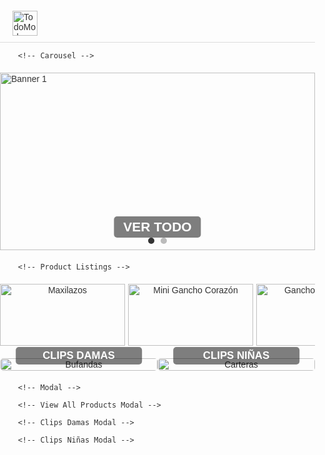 <html lang="es">
<head>
    <meta charset="UTF-8">
    <meta name="viewport" content="width=device-width, initial-scale=1.0">
    <title>TodoModa - Tienda Online</title>
    <style>
        body {
            font-family: Arial, sans-serif;
            margin: 0;
            padding: 0;
            color: #333;
        }
        .container {
            width: 100%;
            margin: 0;
            padding: 20px 0;
        }
        /* Header */
        .header {
            display: flex;
            justify-content: space-between;
            align-items: center;
            padding: 10px 20px;
            border-bottom: 1px solid #ddd;
            width: 100%;
            box-sizing: border-box;
        }
        .header .logo img {
            height: 40px; /* Set logo height */
            width: auto; /* Maintain aspect ratio */
        }
        .header nav ul {
            list-style: none;
            display: flex;
            gap: 20px;
            margin: 0;
            padding: 0;
        }
        .header nav ul li a {
            text-decoration: none;
            color: #333;
            font-weight: bold;
        }
        .header .icons {
            display: flex;
            gap: 10px;
        }
        .header .icons img {
            width: 20px;
            height: 20px;
        }
        /* Carousel */
        .carousel {
            position: relative;
            width: 100%;
            overflow: hidden;
            margin: 20px 0;
        }
        .carousel .slides {
            display: flex;
            transition: transform 0.5s ease-in-out;
        }
        .carousel .slide-container {
            width: 100%;
            aspect-ratio: 16 / 9;
            position: relative;
            flex-shrink: 0;
        }
        .carousel .slides img {
            width: 100%;
            height: 100%;
            object-fit: cover;
            position: absolute;
            top: 0;
            left: 0;
        }
        .carousel .banner-text {
            position: absolute;
            bottom: 20px;
            left: 50%;
            transform: translateX(-50%);
            font-size: 1.5em;
            font-weight: bold;
            color: #fff;
            background: rgba(0, 0, 0, 0.5);
            padding: 5px 15px;
            border-radius: 5px;
            cursor: pointer;
        }
        .carousel .banner-text:hover {
            background: rgba(0, 0, 0, 0.7);
        }
        .carousel .dots {
            position: absolute;
            bottom: 10px;
            left: 50%;
            transform: translateX(-50%);
            display: flex;
            gap: 10px;
        }
        .carousel .dots span {
            width: 10px;
            height: 10px;
            background-color: #bbb;
            border-radius: 50%;
            cursor: pointer;
        }
        .carousel .dots span.active {
            background-color: #333;
        }
        /* Products */
        .products {
            display: flex;
            flex-direction: row;
            overflow-x: auto;
            margin: 20px 0;
            padding: 0 20px;
            width: 100%;
            box-sizing: border-box;
            gap: 5px;
            scroll-snap-type: x mandatory;
            scrollbar-width: thin;
            scrollbar-color: #bbb #f1f1f1;
        }
        .products::-webkit-scrollbar {
            height: 8px;
        }
        .products::-webkit-scrollbar-track {
            background: #f1f1f1;
        }
        .products::-webkit-scrollbar-thumb {
            background: #bbb;
            border-radius: 4px;
        }
        .product {
            width: 200px;
            min-width: 200px;
            text-align: center;
            cursor: pointer;
            transition: transform 0.2s;
            position: relative;
            scroll-snap-align: start;
        }
        .product:hover {
            transform: scale(1.05);
        }
        .product img {
            width: 100%;
            height: auto;
            border-radius: 0;
        }
        .product p {
            margin: 5px 0;
        }
        .product .price {
            font-weight: bold;
        }
        .product .add-to-cart {
            position: absolute;
            top: 50%;
            left: 50%;
            transform: translate(-50%, 80px);
            background: rgba(51, 51, 51, 0.8);
            color: #fff;
            border: none;
            padding: 10px 20px;
            border-radius: 5px;
            cursor: pointer;
            opacity: 0;
            transition: opacity 0.3s ease, transform 0.3s ease;
            font-size: 0.9em;
            width: 90%;
        }
        .product:hover .add-to-cart {
            opacity: 1;
            transform: translate(-50%, -50%);
        }
        .product .add-to-cart:hover {
            background: #555;
        }
        /* Modal */
        .modal {
            display: none;
            position: fixed;
            top: 0;
            left: 0;
            width: 100%;
            height: 100%;
            background: rgba(0, 0, 0, 0.5);
            z-index: 1000;
            justify-content: center;
            align-items: center;
        }
        .modal-content {
            background: #fff;
            padding: 20px;
            border-radius: 5px;
            max-width: 400px;
            width: 90%;
            text-align: center;
            position: relative;
        }
        .modal-content img {
            width: 100%;
            height: auto;
            border-radius: 5px;
            margin-bottom: 15px;
        }
        .modal-content h3 {
            margin: 0 0 10px;
            font-size: 1.2em;
        }
        .modal-content .description {
            margin: 10px 0;
            font-size: 0.9em;
            color: #555;
        }
        .modal-content .rating {
            margin: 10px 0;
            color: #f1c40f;
        }
        .modal-content .price {
            font-weight: bold;
            margin: 10px 0;
        }
        .modal-content .color-palette {
            display: flex;
            gap: 10px;
            justify-content: center;
            flex-wrap: wrap;
            margin: 10px 0;
        }
        .modal-content .color-circle {
            width: 30px;
            height: 30px;
            border-radius: 50%;
            border: 1px solid #ddd;
            cursor: pointer;
            transition: transform 0.2s;
        }
        .modal-content .color-circle.selected {
            transform: scale(1.2);
            border: 2px solid #333;
        }
        .modal-content .quantity {
            display: flex;
            align-items: center;
            justify-content: center;
            gap: 10px;
            margin: 10px 0;
        }
        .modal-content .quantity-btn {
            background: #333;
            color: #fff;
            border: none;
            width: 30px;
            height: 30px;
            border-radius: 50%;
            cursor: pointer;
            font-size: 1.2em;
        }
        .modal-content .quantity-btn:hover {
            background: #555;
        }
        .modal-content .quantity-input {
            width: 40px;
            text-align: center;
            border: 1px solid #ddd;
            border-radius: 3px;
        }
        .modal-content .btn-add-cart {
            background: #333;
            color: #fff;
            border: none;
            padding: 10px;
            border-radius: 5px;
            cursor: pointer;
            width: 100%;
            margin-top: 10px;
        }
        .modal-content .btn-add-cart:hover {
            background: #555;
        }
        .modal-content .close-btn {
            position: absolute;
            top: 10px;
            right: 10px;
            font-size: 1.2em;
            cursor: pointer;
            color: #333;
        }
        /* View All and Category Modals */
        .view-all-modal, .clips-damas-modal, .clips-ninas-modal {
            display: none;
            position: fixed;
            top: 0;
            left: 0;
            width: 100%;
            height: 100%;
            background: rgba(0, 0, 0, 0.5);
            z-index: 1000;
            justify-content: center;
            align-items: center;
            overflow-y: auto;
        }
        .view-all-modal-content, .clips-damas-modal-content, .clips-ninas-modal-content {
            background: #fff;
            padding: 20px;
            border-radius: 5px;
            max-width: 90%;
            width: 100%;
            max-height: 90vh;
            overflow-y: auto;
            position: relative;
            box-sizing: border-box;
        }
        .view-all-modal-content h2, .clips-damas-modal-content h2, .clips-ninas-modal-content h2 {
            margin: 0 0 20px;
            font-size: 1.5em;
            text-align: center;
        }
        .search-container {
            margin: 10px 0;
            text-align: center;
        }
        .search-input {
            width: 80%;
            max-width: 400px;
            padding: 8px;
            border: 1px solid #ddd;
            border-radius: 5px;
            font-size: 1em;
        }
        .search-input:focus {
            outline: none;
            border-color: #333;
        }
        .view-all-products, .clips-damas-products, .clips-ninas-products {
            display: grid;
            grid-template-columns: repeat(auto-fill, minmax(200px, 1fr));
            gap: 20px;
            padding: 0 10px;
        }
        .view-all-products .product, .clips-damas-products .product, .clips-ninas-products .product {
            width: 100%;
            min-width: unset;
        }
        .view-all-modal-content .close-btn, .clips-damas-modal-content .close-btn, .clips-ninas-modal-content .close-btn {
            position: absolute;
            top: 10px;
            right: 10px;
            font-size: 1.2em;
            cursor: pointer;
            color: #333;
        }
        /* Category Buttons */
        .category-buttons {
            display: flex;
            justify-content: center;
            gap: 20px;
            margin: 20px 0;
        }
        .category-btn {
            font-size: 1.2em; /* Reduced font size */
            font-weight: bold;
            color: #fff;
            background: rgba(0, 0, 0, 0.5);
            padding: 4px 10px; /* Smaller padding */
            border-radius: 5px;
            cursor: pointer;
            border: none;
            transition: background 0.3s;
        }
        .category-btn:hover {
            background: rgba(0, 0, 0, 0.7);
        }
        /* Model Section */
        .model-section {
            display: flex;
            justify-content: space-between;
            margin: 20px 0;
            width: 100%;
            flex-wrap: nowrap; /* Prevent wrapping to keep images side by side */
        }
        .model-item {
            position: relative;
            text-align: center;
            width: 50%; /* Each item takes half the container width */
            max-width: none; /* Remove max-width to allow full expansion */
        }
        .model-item img {
            width: 100%;
            height: auto;
            border-radius: 5px;
            display: block;
            cursor: pointer; /* Indicate clickability */
        }
        .model-item .category-btn {
            position: absolute;
            bottom: 10px;
            left: 50%;
            transform: translateX(-50%);
            width: 80%; /* Ensure button fits within image */
        }
        /* Responsive */
        @media (max-width: 768px) {
            .product {
                width: 150px;
                min-width: 150px;
            }
            .product .add-to-cart {
                padding: 8px 15px;
                font-size: 0.8em;
            }
            .view-all-products, .clips-damas-products, .clips-ninas-products {
                grid-template-columns: repeat(auto-fill, minmax(150px, 1fr));
            }
            .search-input {
                width: 90%;
            }
            .category-btn {
                font-size: 1em; /* Smaller font for smaller screens */
                padding: 4px 8px;
            }
            .model-item {
                width: 50%; /* Maintain equal width */
            }
            .model-item img {
                width: 100%;
            }
        }
        @media (max-width: 480px) {
            .product {
                width: 120px;
                min-width: 120px;
            }
            .product p {
                font-size: 0.9em;
            }
            .product .add-to-cart {
                padding: 6px 10px;
                font-size: 0.7em;
            }
            .view-all-products, .clips-damas-products, .clips-ninas-products {
                grid-template-columns: repeat(auto-fill, minmax(120px, 1fr));
            }
            .search-input {
                width: 95%;
            }
            .category-btn {
                font-size: 0.9em; /* Even smaller font for mobile */
                padding: 3px 6px;
            }
            .model-item {
                width: 50%; /* Maintain equal width */
            }
            .model-item img {
                width: 100%;
            }
        }
    </style>
</head>
<body>     <div class="container">         <!-- Header -->         <div class="header">             <div class="logo">                 <img src="https://lh3.googleusercontent.com/gps-cs/AIky0YXTTJyLqUwcNn1yduyV6i82lmL4ukvEZp-ePVd_P_Wa_y1VGwXNJOPpVxro2IxUZ55xE4oEndno5MItmJf7wjkFn0RYFCLtB4bOG2AHYHrupD1pkX8cf3jOUBHNUJOFEYOrwzTGEMSJj6j8=w1000-h1000-p-k-no" alt="TodoModa Logo">             </div>             <nav>                 <ul>                 </ul>             </nav>             <div class="icons">             </div>         </div>

        <!-- Carousel -->
 <div class="carousel">
            <div class="slides">
                <div class="slide-container">
                    <img src="https://pe.todomoda.com/media/wysiwyg/TM_DISNEY_STITCH_-_BANNERS_Desk_new_1.jpg" alt="Banner 1">
                </div>
                <div class="slide-container">
                    <img src="https://lh3.googleusercontent.com/gps-cs/AIky0YUd2bofobsLtUl3qONXRSiTNou1a9W74yTaVYEr6h64PAuOOqQ-g_w6Ifs8arhOVjWboOrUFEcEDZlmtSBZkgS1YjEnSIw1f3w4IZRdMBwxibVChvNz2c93C78bOxNsx68MuBmN-4iYNCg=w2000-h2000-p-k-no" alt="Banner 2">
                </div>
            </div>
            <div class="banner-text" id="viewAllBtn">VER TODO</div>
            <div class="dots">
                <span class="active"></span>
                <span></span>
            </div>
        </div>

        <!-- Product Listings -->
<div class="products">
            <!-- Categoría 1: Pilsen -->
            <div class="product" data-id="1" data-colors='[{"color": "#ffeb3b", "title": "Amarillo"}, {"color": "#d32f2f", "title": "Rojo"}, {"color": "#e1bee7", "title": "Lila"}, {"color": "#145a32", "title": "Verde"}, {"color": "#d6eaf8", "title": "Celeste"}]' data-rating="⭐⭐⭐⭐☆ (4.2)" data-description="Maxilazos coloridos, perfectos para cualquier peinado.">
                <img alt="Maxilazos" src="https://lh3.googleusercontent.com/gps-cs/AIky0YXdnjCFtJm5EhEvClhpsqjsYwwH2Xdqql3H45tWmgLdhiRX--KLwloCAl85SxTImNaOYYbS1MOrlGYrDwH31YoIyFBBn7KapQIKbAHVfoyNmbRBjjgmF0_SefXWn6udgSSaO19kdNtmnQBd=w2000-h2000-p-k-no"/>
                <p>Maxilazos - 5 Colores</p>
                <p class="price">S/ 7.00</p>
                <button class="add-to-cart" data-id="1">Agregar al carrito</button>
            </div>
            <div class="product" data-id="2" data-colors='[{"color": "#17202a", "title": "Negro"}, {"color": "#fff9c4", "title": "Crema"}, {"color": "#fdebd0", "title": "Piel"}, {"color": "#fdfefe", "title": "Crema"}]' data-rating="⭐⭐⭐☆☆ (3.2)" data-description="Ganchos en forma de corazón, ideales para looks delicados.">
                <img alt="Mini Gancho Corazón" src="https://lh3.googleusercontent.com/gps-cs/AIky0YUd2bofobsLtUl3qONXRSiTNou1a9W74yTaVYEr6h64PAuOOqQ-g_w6Ifs8arhOVjWboOrUFEcEDZlmtSBZkgS1YjEnSIw1f3w4IZRdMBwxibVChvNz2c93C78bOxNsx68MuBmN-4iYNCg=w2000-h2000-p-k-no"/>
                <p>Mini Gancho Corazón</p>
                <p class="price">S/ 2.50</p>
                <button class="add-to-cart" data-id="2">Agregar al carrito</button>
            </div>
            <div class="product" data-id="3" data-colors='[{"color": "#FFFFFF", "title": "Blanco"}, {"color": "#FF0000", "title": "Rojo"}, {"color": "#008000", "title": "Verde"}]' data-rating="⭐⭐⭐⭐⭐ (5.0)" data-description="Ganchos temáticos navideños para un estilo festivo.">
                <img alt="Ganchos Navideños" src="https://lh3.googleusercontent.com/gps-cs/AIky0YV8A_P0YjCC6AIfC2B6HFvCKobK0UJZjVWMnzr6lfYPVXUk0gsszvJXojCK_ycIVH0cOD1-Qw3ICj1Bi9eLIf2TH0ZFaL14TuisJOWESznCPwqs2AAn_lgVOo2yGLhrKuG1yjgsGrWPIZ0k=w2000-h2000-p-k-no"/>
                <p>Ganchos Navideños</p>
                <p class="price">S/ 4.00</p>
                <button class="add-to-cart" data-id="3">Agregar al carrito</button>
            </div>
            <div class="product" data-id="4" data-colors='[{"color": "#FFD700", "title": "Amarillo"}]' data-rating="⭐⭐⭐⭐☆ (4.0)" data-description="Ganchos hawaianos vibrantes para un look tropical.">
                <img alt="Gancho Hawaiano" src="https://lh3.googleusercontent.com/gps-cs/AIky0YVaD4OrbInMGPZXKiKtKplaYEn2Ck-9KCl8p9FJbJIXPMWFCDw9Dd5lrbO-8FfXeJZKvIEr-K5UpFwrCnofwtR30imdZTojz2gxrHqZLSM3qody1gDhWdXAm_C4le7hQ4zKL3imga1TIh_j=w2000-h2000-p-k-no"/>
                <p>Gancho Hawaiano</p>
                <p class="price">S/ 5.00</p>
                <button class="add-to-cart" data-id="4">Agregar al carrito</button>
            </div>
            <div class="product" data-id="5" data-colors='[{"color": "#5dade2", "title": "Celeste"}, {"color": "#ebf5fb", "title": "Agua"}, {"color": "#FFFFFF", "title": "Blanco"}]' data-rating="⭐⭐⭐⭐☆ (4.0)" data-description="Ganchos acrílicos elegantes en tonos celestes.">
                <img alt="Ganchos Acrílicos Color Celeste" src="https://lh3.googleusercontent.com/gps-cs/AIky0YXULCa-2ZSbLgwDDlphVpkyxIs_jH2pp8AIHp25rY65c3VTGPdLnesGcrtuCiDtLbovSHvwiSUpzfWiwyle1UmqeO6d0OEvhBLqp_6k4YBo2QzMGd9aduXbKMXqGVHIB0FKSWvBYE1FNgj_=w2000-h2000-p-k-no"/>
                <p>Ganchos Acrílicos Color Celeste</p>
                <p class="price">S/ 5.00</p>
                <button class="add-to-cart" data-id="5">Agregar al carrito</button>
            </div>
            <div class="product" data-id="6" data-colors='[{"color": "#8d6e63", "title": "Marrón"}, {"color": "#fef9e7", "title": "Crema"}]' data-rating="⭐⭐⭐☆☆ (3.1)" data-description="Ganchos clásicos para un estilo minimalista.">
                <img alt="Ganchos" src="https://lh3.googleusercontent.com/gps-cs/AIky0YUepENF6loS0sqfXxEEZlTcAEQ7R-6iS6rmphnT9YjPc9whL2WIk8tCzVNnHDeaj6AaV3e6-k4yeUx9j6nSHq-l2Tc_t0dGMQLhBQrbdREDnxR65_tbipCAL3NCKmRQYWk5geU5V_jn3EiW=w2000-h2000-p-k-no"/>
                <p>Ganchos</p>
                <p class="price">S/ 4.50</p>
                <button class="add-to-cart" data-id="6">Agregar al carrito</button>
            </div>
            <div class="product" data-id="7" data-colors='[]' data-rating="⭐⭐⭐⭐☆ (4.1)" data-description="Ganchos en forma de flor con diseño inspirado en el sol.">
                <img alt="Ganchos Torna Sol en forma de Flor" src="https://lh3.googleusercontent.com/gps-cs/AIky0YX2NRiy9kc9B9F5EY9kAoTjy699I8L7qzIaAFyN6ktzntZDbknG5_v1B6_JgD_hJDZQ7pAonmz2ynxpJqX4tYXVpt2EJISwaxV7Vd5er2HXevBcfzH_2KoEuxffPMG6wVLrMxkXZaJcUGxc=w2000-h2000-p-k-no"/>
                <p>Ganchos Torna Sol en forma de Flor</p>
                <p class="price">S/ 6.00</p>
                <button class="add-to-cart" data-id="7">Agregar al carrito</button>
            </div>
            <div class="product" data-id="8" data-colors='[{"color": "#FFFF66", "title": "Amarillo"}, {"color": "#CCFF00", "title": "Verde"}, {"color": "#FF8C00", "title": "Anaranjado"}]' data-rating="⭐⭐⭐☆☆ (3.5)" data-description="Ganchos kawai con diseño floral, ideales para niños.">
                <img alt="Ganchos Kawai en forma de Flor" src="https://lh3.googleusercontent.com/gps-cs/AIky0YXzdeSiF8Ekcd_sbWEkePfXIFlDCt8BeIvwjgW0_jHy1u9d3KWkRPGKY0IPp8ADAmGFn46hFm8U5vXqhoZ738QBNnwuwb-UXng4k1wKXRwyarfw7ST9PYntIH_SA_XEF0lDF6STVaLz16z2=w2000-h2000-p-k-no"/>
                <p>Ganchos Kawai en forma de Flor</p>
                <p class="price">S/ 4.50</p>
                <button class="add-to-cart" data-id="8">Agregar al carrito</button>
            </div>
            <div class="product" data-id="9" data-colors='[{"color": "#FFB347", "title": "Melón"}, {"color": "#FFD700", "title": "Amarillo"}]' data-rating="⭐⭐⭐⭐☆ (4.0)" data-description="Ganchos florales en tonos cálidos para un look vibrante.">
                <img alt="Ganchos de Flores" src="https://lh3.googleusercontent.com/gps-cs/AIky0YUem5vYUL5I1PM57jknLifOO7yf5kSVMtMghU4lP6w0ZMUkV2L9UYoqFLTR_8PcGATvSRKyf0IVg5IYHBQzc5_aND9V8BvtQS47MAT--YXhLlrk645yFo2vaWRADuVRrnbiL5rs4ubhXvU=w2000-h2000-p-k-no"/>
                <p>Ganchos de Flores</p>
                <p class="price">S/ 5.00</p>
                <button class="add-to-cart" data-id="9">Agregar al carrito</button>
            </div>
            <!-- Categoría 2: Cristal -->
            <div class="product" data-id="14" data-colors='[]' data-rating="⭐⭐⭐⭐☆ (4.0)" data-description="Mini ganchitos florales para destacar tu peinado.">
                <img alt="Par de mini ganchitos en forma de flor" src="https://lh3.googleusercontent.com/gps-cs/AIky0YVcDqGO_EKNry0Eb-BkdsNH0V0lOhwW7AM5WEqz8IiNlbpTs2U3Io9_kt4yCGgt5haYI5RgwRDHv-LMBqc5bvmX245QMyriwIoyJyniPQH9cJJ9iCC2fC8hY06M9BU9nFd6NhCLGVGCC34N=w2000-h2000-p-k-no"/>
                <p>Par de mini ganchitos en forma de flor</p>
                <p class="price">S/ 3.00</p>
                <button class="add-to-cart" data-id="14">Agregar al carrito</button>
            </div>
            <div class="product" data-id="15" data-colors='[]' data-rating="⭐⭐⭐☆☆ (3.5)" data-description="Ganchitos en forma de mariposa, perfectos para peinados infantiles.">
                <img alt="Mini ganchitos en forma de mariposa" src="https://lh3.googleusercontent.com/gps-cs/AIky0YW1eFtqiwT_PM-xOZnd2iVogh-XQVJclLEtgsh0i5wUGm9NvOCot9LJLfDmZE58abznArTin0EgjEMw3HuKeK9_9hoODK0kla3nM-GYGSvA8_xXCBmu_qiSuoHzgpSaO_2EtqXLAjnCs34l=w2000-h2000-p-k-no"/>
                <p>Mini ganchitos en forma de mariposa</p>
                <p class="price">S/ 2.00</p>
                <button class="add-to-cart" data-id="15">Agregar al carrito</button>
            </div>
            <div class="product" data-id="16" data-colors='[]' data-rating="⭐⭐⭐☆☆ (3.3)" data-description="Mini ganchitos versátiles para cualquier ocasión.">
                <img alt="Mini ganchitos" src="https://lh3.googleusercontent.com/gps-cs/AIky0YUgnWieVRURnUHds0U4E5FROmRmvztpc0ynONqB5wFO-tvCmbrBn0-E971IAl2YG7r7cobC9Hx-g0AbDpTP71ukEEb6n20lHQz-aPBoI5xDWtVwABfSJFIbqdRT6_YJzOT7x8uhaX-KBSLE=w2000-h2000-p-k-no"/>
                <p>Mini ganchitos</p>
                <p class="price">S/ 1.50</p>
                <button class="add-to-cart" data-id="16">Agregar al carrito</button>
            </div>
            <div class="product" data-id="17" data-colors='[{"color": "#FFC0CB", "title": "Rosa Pastel"}, {"color": "#FFD700", "title": "Amarillo"}, {"color": "#00BFFF", "title": "Azul"}, {"color": "#FF4500", "title": "Naranja"}, {"color": "#008000", "title": "Verde"}]' data-rating="⭐⭐⭐⭐☆ (4.0)" data-description="Ligas en colores pasteles y fuertes, ideales para cualquier estilo.">
                <img alt="Ligas colores pasteles y fuertes" src="https://lh3.googleusercontent.com/gps-cs/AIky0YVwhLWhfaBVh3ChmdRjktxd6WCi7W6fTmz2_7TvWPHTT_-3tX1zci-DGspLNMmn3SpAYgh9RN5G_lHRBehTbWzF16lZ9CNiBbjgj5-EVSXMU3aVjCsYaPQ5Maahznx9Fi79zzSnwLxM_nkC=w2000-h2000-p-k-no"/>
                <p>Ligas colores pasteles y fuertes</p>
                <p class="price">S/ 1.00</p>
                <button class="add-to-cart" data-id="17">Agregar al carrito</button>
            </div>
            <div class="product" data-id="18" data-colors='[{"color": "#000000", "title": "Negro"}]' data-rating="⭐⭐⭐☆☆ (3.3)" data-description="Colets negros clásicos y resistentes.">
                <img alt="Colets negros" src="https://lh3.googleusercontent.com/gps-cs/AIky0YWE3Z0a1qVkSdmBI9RQzayKeT8bgvXn5RTJNXmMJjHG9uzg5VUrwt4-PKEq6AdcYPITi3LkJvKtdxDXq6PucsAOpzZGm2J8QGEYCR4Ff59f3YXXaKQ_Ww8lgm4vOYlRuyCNXxPuyWPFWf23=w2000-h2000-p-k-no"/>
                <p>Colets negros</p>
                <p class="price">S/ 1.00</p>
                <button class="add-to-cart" data-id="18">Agregar al carrito</button>
            </div>
            <div class="product" data-id="19" data-colors='[{"color": "#FFB6C1", "title": "Rosa Pastel"}, {"color": "#87CEFA", "title": "Azul Pastel"}, {"color": "#98FB98", "title": "Verde Pastel"}]' data-rating="⭐⭐⭐☆☆ (3.4)" data-description="Colets en tonos pasteles para un look suave y elegante.">
                <img alt="Colets colores pasteles" src="https://lh3.googleusercontent.com/gps-cs/AIky0YVVXgYaHEulEuraO7tX6LShXlnoogs6cvwc7jryv8vOVwEt2wCEPWyj0ihUEHTjGMKv0HpL3uglAD96vZsANfdnMrLB4hRI1quw3OaPX-ewOFjUY9eF2ggyG4sMZLcBfJ8amsKoKsAgOXPG=w2000-h2000-p-k-no"/>
                <p>Colets colores pasteles</p>
                <p class="price">S/ 1.00</p>
                <button class="add-to-cart" data-id="19">Agregar al carrito</button>
            </div>
        </div>
        <!-- Model Section -->
 <div class="model-section">
            <div class="model-item">
                <img src="https://lh3.googleusercontent.com/gps-cs/AIky0YUGuPXaSC1mPGUKkOYa5z7JyvELvbIy0B4-WtB3tMHIKm2D6Sbg1cTWwU0MsxRJR_5lKb5t1MnVOStZk-tNPdUudQ6-h7M7ueR4l8N5IgmuOrhlNRMi0B_uohBDRomdzQUIHP7y244Zc150=w1024-h1024-p-k-no" alt="Bufandas">
                <button class="category-btn" id="clipsDamasBtn">CLIPS DAMAS</button>
            </div>
            <div class="model-item">
                <img src="https://lh3.googleusercontent.com/gps-cs/AIky0YUDER3L7ISerfG6uiIU8ISdgKkibO-SXwGGNL1azb_TJ0qYIN3T7LsJyU-qc9-kQtucnOkLr5rPYtWt0fW0UL8-7RDD46bg_0JnGLkD8RSfQvGydDvq6L_ZLBoj4hnIhwHB3CEx1fPtJ58O=w1024-h1024-p-k-no" alt="Carteras">
                <button class="category-btn" id="clipsNinasBtn">CLIPS NIÑAS</button>
            </div>
        </div>

        <!-- Modal -->
 <div class="modal" id="colorModal" role="dialog" aria-labelledby="modalTitle" aria-hidden="true">
            <div class="modal-content">
                <span class="close-btn" aria-label="Cerrar modal">×</span>
                <img id="modalImage" alt="" src="">
                <h3 id="modalTitle"></h3>
                <p class="description" id="modalDescription"></p>
                <div class="rating" id="modalRating"></div>
                <p class="price" id="modalPrice"></p>
                <div class="color-palette" id="modalColors"></div>
                <div class="quantity">
                    <button class="quantity-btn" id="decreaseQty" aria-label="Disminuir cantidad">−</button>
                    <input type="number" class="quantity-input" id="quantityInput" value="1" min="1" aria-label="Cantidad">
                    <button class="quantity-btn" id="increaseQty" aria-label="Aumentar cantidad">+</button>
                </div>
                <button class="btn-add-cart" id="modalAddCart">Agregar al carrito</button>
            </div>
        </div>

        <!-- View All Products Modal -->
<div class="view-all-modal" id="viewAllModal" role="dialog" aria-labelledby="viewAllModalTitle" aria-hidden="true">
            <div class="view-all-modal-content">
                <span class="close-btn" aria-label="Cerrar modal">×</span>
                <h2 id="viewAllModalTitle">Todos los Productos</h2>
                <div class="search-container">
                    <input type="text" class="search-input" id="productSearch" placeholder="Buscar productos..." aria-label="Buscar productos">
                </div>
                <div class="view-all-products" id="viewAllProducts"></div>
            </div>
        </div>

        <!-- Clips Damas Modal -->
 <div class="clips-damas-modal" id="clipsDamasModal" role="dialog" aria-labelledby="clipsDamasModalTitle" aria-hidden="true">
            <div class="clips-damas-modal-content">
                <span class="close-btn" aria-label="Cerrar modal">×</span>
                <h2 id="clipsDamasModalTitle">CLIPS DAMAS</h2>
                <div class="search-container">
                    <input type="text" class="search-input" id="clipsDamasSearch" placeholder="Buscar en Clips Damas..." aria-label="Buscar en Clips Damas">
                </div>
                <div class="clips-damas-products" id="clipsDamasProducts"></div>
            </div>
        </div>

        <!-- Clips Niñas Modal -->
 <div class="clips-ninas-modal" id="clipsNinasModal" role="dialog" aria-labelledby="clipsNinasModalTitle" aria-hidden="true">
            <div class="clips-ninas-modal-content">
                <span class="close-btn" aria-label="Cerrar modal">×</span>
                <h2 id="clipsNinasModalTitle">CLIPS NIÑAS</h2>
                <div class="search-container">
                    <input type="text" class="search-input" id="clipsNinasSearch" placeholder="Buscar en Clips Niñas..." aria-label="Buscar en Clips Niñas">
                </div>
                <div class="clips-ninas-products" id="clipsNinasProducts"></div>
            </div>
        </div>
    </div>

<script>
        // Carousel functionality
        const slides = document.querySelector('.carousel .slides');
        const dots = document.querySelectorAll('.carousel .dots span');
        let currentIndex = 0;

        function showSlide(index) {
            slides.style.transform = `translateX(-${index * 100}%)`;
            dots.forEach((dot, i) => {
                dot.classList.toggle('active', i === index);
            });
        }

        dots.forEach((dot, i) => {
            dot.addEventListener('click', () => {
                currentIndex = i;
                showSlide(currentIndex);
            });
        });

        setInterval(() => {
            currentIndex = (currentIndex + 1) % dots.length;
            showSlide(currentIndex);
        }, 5000);

        // Modal functionality
        const modal = document.getElementById('colorModal');
        const modalImage = document.getElementById('modalImage');
        const modalTitle = document.getElementById('modalTitle');
        const modalDescription = document.getElementById('modalDescription');
        const modalRating = document.getElementById('modalRating');
        const modalPrice = document.getElementById('modalPrice');
        const modalColors = document.getElementById('modalColors');
        const modalAddCart = document.getElementById('modalAddCart');
        const decreaseQty = document.getElementById('decreaseQty');
        const increaseQty = document.getElementById('increaseQty');
        const quantityInput = document.getElementById('quantityInput');
        const closeBtn = document.querySelector('.modal .close-btn');

        let selectedColor = null;

        function openProductModal(product) {
            const id = product.getAttribute('data-id');
            const name = product.querySelector('p').textContent;
            const price = product.querySelector('.price').textContent;
            const image = product.querySelector('img').src;
            const alt = product.querySelector('img').alt;
            const colors = JSON.parse(product.getAttribute('data-colors') || '[]');
            const rating = product.getAttribute('data-rating');
            const description = product.getAttribute('data-description');

            modalImage.src = image;
            modalImage.alt = alt;
            modalTitle.textContent = name;
            modalDescription.textContent = description;
            modalRating.textContent = rating;
            modalPrice.textContent = price;
            modalAddCart.setAttribute('data-id', id);
            modalAddCart.setAttribute('data-name', name);
            modalAddCart.setAttribute('data-price', price.replace('S/ ', ''));

            modalColors.innerHTML = colors.map(color => 
                `<span class="color-circle" style="background-color: ${color.color};" title="${color.title}" data-color="${color.color}"></span>`
            ).join('');

            quantityInput.value = 1;
            selectedColor = null;
            modalColors.querySelectorAll('.color-circle').forEach(circle => {
                circle.classList.remove('selected');
                circle.addEventListener('click', () => {
                    modalColors.querySelectorAll('.color-circle').forEach(c => c.classList.remove('selected'));
                    circle.classList.add('selected');
                    selectedColor = circle.getAttribute('data-color');
                });
            });

            modal.style.display = 'flex';
            modal.setAttribute('aria-hidden', 'false');
        }

        // Quantity controls
        decreaseQty.addEventListener('click', () => {
            let qty = parseInt(quantityInput.value);
            if (qty > 1) quantityInput.value = qty - 1;
        });

        increaseQty.addEventListener('click', () => {
            let qty = parseInt(quantityInput.value);
            quantityInput.value = qty + 1;
        });

        quantityInput.addEventListener('input', () => {
            if (quantityInput.value < 1) quantityInput.value = 1;
        });

        // Add to cart (placeholder functionality)
        modalAddCart.addEventListener('click', () => {
            const id = modalAddCart.getAttribute('data-id');
            const name = modalAddCart.getAttribute('data-name');
            const price = modalAddCart.getAttribute('data-price');
            const quantity = quantityInput.value;
            alert(`Añadido al carrito: ${name}, Cantidad: ${quantity}, Color: ${selectedColor || 'Ninguno'}, Precio: S/ ${(price * quantity).toFixed(2)}`);
        });

        // Close product modal
        closeBtn.addEventListener('click', () => {
            modal.style.display = 'none';
            modal.setAttribute('aria-hidden', 'true');
        });

        modal.addEventListener('click', (e) => {
            if (e.target === modal) {
                modal.style.display = 'none';
                modal.setAttribute('aria-hidden', 'true');
            }
        });

        document.addEventListener('keydown', (e) => {
            if (e.key === 'Escape' && modal.style.display === 'flex') {
                modal.style.display = 'none';
                modal.setAttribute('aria-hidden', 'true');
            }
        });

        // Product event listeners
        function attachProductListeners(products) {
            products.forEach(product => {
                product.addEventListener('click', (e) => {
                    if (e.target.classList.contains('btn-add-cart') || e.target.classList.contains('quantity-btn') || e.target.classList.contains('quantity-input')) return;
                    openProductModal(product);
                });
                product.querySelector('.add-to-cart').addEventListener('click', (e) => {
                    e.stopPropagation();
                    openProductModal(product);
                });
            });
        }

        const allProducts = document.querySelectorAll('.products .product');
        attachProductListeners(allProducts);

        // View All Products Modal functionality
        const viewAllModal = document.getElementById('viewAllModal');
        const viewAllBtn = document.getElementById('viewAllBtn');
        const viewAllProductsContainer = document.getElementById('viewAllProducts');
        const viewAllCloseBtn = document.querySelector('.view-all-modal .close-btn');
        const productSearch = document.getElementById('productSearch');

        function updateViewAllProducts(searchTerm = '') {
            viewAllProductsContainer.innerHTML = '';
            const filteredProducts = Array.from(allProducts).filter(product => {
                const name = product.querySelector('p').textContent.toLowerCase();
                return name.includes(searchTerm.toLowerCase());
            });

            filteredProducts.forEach(product => {
                const productClone = product.cloneNode(true);
                viewAllProductsContainer.appendChild(productClone);
            });

            attachProductListeners(viewAllProductsContainer.querySelectorAll('.product'));
        }

        viewAllBtn.addEventListener('click', () => {
            productSearch.value = '';
            updateViewAllProducts();
            viewAllModal.style.display = 'flex';
            viewAllModal.setAttribute('aria-hidden', 'false');
            productSearch.focus();
        });

        productSearch.addEventListener('input', () => {
            updateViewAllProducts(productSearch.value);
        });

        viewAllCloseBtn.addEventListener('click', () => {
            viewAllModal.style.display = 'none';
            viewAllModal.setAttribute('aria-hidden', 'true');
        });

        viewAllModal.addEventListener('click', (e) => {
            if (e.target === viewAllModal) {
                viewAllModal.style.display = 'none';
                viewAllModal.setAttribute('aria-hidden', 'true');
            }
        });

        // Clips Damas Modal functionality
        const clipsDamasModal = document.getElementById('clipsDamasModal');
        const clipsDamasBtn = document.getElementById('clipsDamasBtn');
        const clipsDamasProductsContainer = document.getElementById('clipsDamasProducts');
        const clipsDamasCloseBtn = document.querySelector('.clips-damas-modal .close-btn');
        const clipsDamasSearch = document.getElementById('clipsDamasSearch');

        function updateClipsDamasProducts(searchTerm = '') {
            clipsDamasProductsContainer.innerHTML = '';
            const damasProducts = Array.from(allProducts).filter(product => {
                const id = parseInt(product.getAttribute('data-id'));
                return id >= 1 && id <= 9;
            });
            const filteredProducts = damasProducts.filter(product => {
                const name = product.querySelector('p').textContent.toLowerCase();
                return name.includes(searchTerm.toLowerCase());
            });

            filteredProducts.forEach(product => {
                const productClone = product.cloneNode(true);
                clipsDamasProductsContainer.appendChild(productClone);
            });

            attachProductListeners(clipsDamasProductsContainer.querySelectorAll('.product'));
            clipsDamasProductsContainer.querySelectorAll('.product').forEach(product => {
                product.addEventListener('click', (e) => {
                    if (e.target.classList.contains('btn-add-cart') || e.target.classList.contains('quantity-btn') || e.target.classList.contains('quantity-input')) return;
                    clipsDamasModal.style.display = 'none';
                    clipsDamasModal.setAttribute('aria-hidden', 'true');
                    openProductModal(product);
                });
                product.querySelector('.add-to-cart').addEventListener('click', (e) => {
                    e.stopPropagation();
                    clipsDamasModal.style.display = 'none';
                    clipsDamasModal.setAttribute('aria-hidden', 'true');
                    openProductModal(product);
                });
            });
        }

        clipsDamasBtn.addEventListener('click', () => {
            clipsDamasSearch.value = '';
            updateClipsDamasProducts();
            clipsDamasModal.style.display = 'flex';
            clipsDamasModal.setAttribute('aria-hidden', 'false');
            clipsDamasSearch.focus();
        });

        clipsDamasSearch.addEventListener('input', () => {
            updateClipsDamasProducts(clipsDamasSearch.value);
        });

        clipsDamasCloseBtn.addEventListener('click', () => {
            clipsDamasModal.style.display = 'none';
            clipsDamasModal.setAttribute('aria-hidden', 'true');
        });

        clipsDamasModal.addEventListener('click', (e) => {
            if (e.target === clipsDamasModal) {
                clipsDamasModal.style.display = 'none';
                clipsDamasModal.setAttribute('aria-hidden', 'true');
            }
        });

        // Clips Niñas Modal functionality
        const clipsNinasModal = document.getElementById('clipsNinasModal');
        const clipsNinasBtn = document.getElementById('clipsNinasBtn');
        const clipsNinasProductsContainer = document.getElementById('clipsNinasProducts');
        const clipsNinasCloseBtn = document.querySelector('.clips-ninas-modal .close-btn');
        const clipsNinasSearch = document.getElementById('clipsNinasSearch');

        function updateClipsNinasProducts(searchTerm = '') {
            clipsNinasProductsContainer.innerHTML = '';
            const ninasProducts = Array.from(allProducts).filter(product => {
                const id = parseInt(product.getAttribute('data-id'));
                return id >= 14 && id <= 19;
            });
            const filteredProducts = ninasProducts.filter(product => {
                const name = product.querySelector('p').textContent.toLowerCase();
                return name.includes(searchTerm.toLowerCase());
            });

            filteredProducts.forEach(product => {
                const productClone = product.cloneNode(true);
                clipsNinasProductsContainer.appendChild(productClone);
            });

            attachProductListeners(clipsNinasProductsContainer.querySelectorAll('.product'));
            clipsNinasProductsContainer.querySelectorAll('.product').forEach(product => {
                product.addEventListener('click', (e) => {
                    if (e.target.classList.contains('btn-add-cart') || e.target.classList.contains('quantity-btn') || e.target.classList.contains('quantity-input')) return;
                    clipsNinasModal.style.display = 'none';
                    clipsNinasModal.setAttribute('aria-hidden', 'true');
                    openProductModal(product);
                });
                product.querySelector('.add-to-cart').addEventListener('click', (e) => {
                    e.stopPropagation();
                    clipsNinasModal.style.display = 'none';
                    clipsNinasModal.setAttribute('aria-hidden', 'true');
                    openProductModal(product);
                });
            });
        }

        clipsNinasBtn.addEventListener('click', () => {
            clipsNinasSearch.value = '';
            updateClipsNinasProducts();
            clipsNinasModal.style.display = 'flex';
            clipsNinasModal.setAttribute('aria-hidden', 'false');
            clipsNinasSearch.focus();
        });

        clipsNinasSearch.addEventListener('input', () => {
            updateClipsNinasProducts(clipsNinasSearch.value);
        });

        clipsNinasCloseBtn.addEventListener('click', () => {
            clipsNinasModal.style.display = 'none';
            clipsNinasModal.setAttribute('aria-hidden', 'true');
        });

        clipsNinasModal.addEventListener('click', (e) => {
            if (e.target === clipsNinasModal) {
                clipsNinasModal.style.display = 'none';
                clipsNinasModal.setAttribute('aria-hidden', 'true');
            }
        });

        // Make model section images clickable
        const modelItems = document.querySelectorAll('.model-item');
        modelItems.forEach(item => {
            const img = item.querySelector('img');
            const btn = item.querySelector('.category-btn');
            img.addEventListener('click', (e) => {
                e.preventDefault();
                btn.click(); // Trigger the button's click event
            });
        });

        // Close modals on Escape key
        document.addEventListener('keydown', (e) => {
            if (e.key === 'Escape') {
                if (viewAllModal.style.display === 'flex') {
                    viewAllModal.style.display = 'none';
                    viewAllModal.setAttribute('aria-hidden', 'true');
                }
                if (clipsDamasModal.style.display === 'flex') {
                    clipsDamasModal.style.display = 'none';
                    clipsDamasModal.setAttribute('aria-hidden', 'true');
                }
                if (clipsNinasModal.style.display === 'flex') {
                    clipsNinasModal.style.display = 'none';
                    clipsNinasModal.setAttribute('aria-hidden', 'true');
                }
            }
        });
    </script>
</body>
</html>
